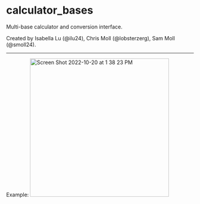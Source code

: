 # calculator_bases
Multi-base calculator and conversion interface.

Created by Isabella Lu (@ilu24), Chris Moll (@lobsterzerg), Sam Moll (@smoll24).

---
Example:
<img width="373" alt="Screen Shot 2022-10-20 at 1 38 23 PM" src="https://user-images.githubusercontent.com/98288767/197053239-3dea5f63-a5c5-4c3f-be89-2c442cef71a2.png">
